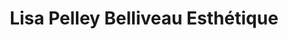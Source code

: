 ---
title: "Lisa Pelley Belliveau Esthétique"
url: /saint-lazare/lisa-pelley-belliveau-esthetique/
shop: beauty
---